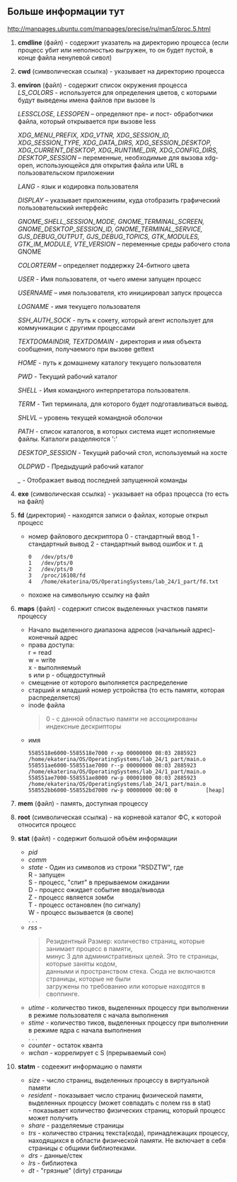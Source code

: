 ## Больше информации тут
http://manpages.ubuntu.com/manpages/precise/ru/man5/proc.5.html  

1. **cmdline** (файл) - содержит указатель на директорию процесса (если процесс убит или неполностью выгружен, то он будет пустой, в конце файла ненулевой сивол)
2. **cwd** (символическая ссылка) - указывает на директорию процесса
3. **environ** (файл) - содержит список окружения процесса  
    *LS_COLORS* - используется для определения цветов, с которыми будут выведены имена файлов при вызове ls  
    
    *LESSCLOSE, LESSOPEN* – определяют пре- и пост- обработчики файла, который открывается при вызове less  
    
    *XDG_MENU_PREFIX, XDG_VTNR, XDG_SESSION_ID, XDG_SESSION_TYPE, XDG_DATA_DIRS, XDG_SESSION_DESKTOP, XDG_CURRENT_DESKTOP, XDG_RUNTIME_DIR, XDG_CONFIG_DIRS, DESKTOP_SESSION* – переменные, необходимые для вызова xdg-open, использующейся для открытия файла или URL в пользовательском приложении  
    
    *LANG* - язык и кодировка пользователя  
    
    *DISPLAY* – указывает приложениям, куда отобразить графический пользовательский интерфейс  
    
    *GNOME_SHELL_SESSION_MODE, GNOME_TERMINAL_SCREEN, GNOME_DESKTOP_SESSION_ID, GNOME_TERMINAL_SERVICE, GJS_DEBUG_OUTPUT, GJS_DEBUG_TOPICS, GTK_MODULES, GTK_IM_MODULE, VTE_VERSION* – переменные среды рабочего стола GNOME  
    
    *COLORTERM* – определяет поддержку 24-битного цвета  
    
    *USER* - Имя пользователя, от чьего имени запущен процесс  
    
    *USERNAME* – имя пользователя, кто инициировал запуск процесса
    
    *LOGNAME* - имя текущего пользователя  
    
    *SSH_AUTH_SOCK* - путь к сокету, который агент использует для коммуникации с другими процессами  

    *TEXTDOMAINDIR, TEXTDOMAIN* - директория и имя объекта сообщения, получаемого при вызове gettext  
    
    *HOME* - путь к домашнему каталогу текущего пользователя  

    *PWD* - Текущий рабочий каталог  
    
    *SHELL* - Имя командного интерпретатора пользователя.  

    *TERM* - Тип терминала, для которого будет подготавливаться вывод. 
    
    *SHLVL* – уровень текущей командной оболочки  

    *PATH* - список каталогов, в которых система ищет исполняемые файлы. Каталоги разделяются ':'       

    *DESKTOP_SESSION* - Текущий рабочий стол, используемый на хосте  

    *OLDPWD* - Предыдущий рабочий каталог  

    *_* - Отображает вывод последней запущенной команды  
    
4. **exe** (символическая ссылка) - указывает на образ процесса (то есть на файл)  
5. **fd** (директория) - находятся записи о файлах, которые открыл процесс  
    * номер файлового дескриптора
        0 - стандартный ввод
        1 - стандартный вывод
        2 - стандартный вывод ошибок и т. д
        ```
        0	/dev/pts/0
        1	/dev/pts/0
        2	/dev/pts/0
        3	/proc/16108/fd
        4	/home/ekaterina/OS/OperatingSystems/lab_24/1_part/fd.txt
        ```

    * похоже на символьную ссылку на файл
7. **maps** (файл) - содержит список выделенных участков памяти процессу  
    * Начало выделенного диапазона адресов (начальный адрес)-конечный адрес  
    * права доступа:  
         r = read  
         w = write  
         x - выполняемый  
         s или p - общедоступный
    * смещение от которого выполняется распределение
    * старший и младший номер устройства (то есть памяти, которая распределяется)
    * inode файла 
        > 0 - с данной областью памяти не ассоциированы индексные дескрипторы
    * имя
      ```
      5585518e6000-5585518e7000 r-xp 00000000 08:03 2885923   /home/ekaterina/OS/OperatingSystems/lab_24/1_part/main.o
      558551ae6000-558551ae7000 r--p 00000000 08:03 2885923   /home/ekaterina/OS/OperatingSystems/lab_24/1_part/main.o
      558551ae7000-558551ae8000 rw-p 00001000 08:03 2885923   /home/ekaterina/OS/OperatingSystems/lab_24/1_part/main.o
      558552bb6000-558552bd7000 rw-p 00000000 00:00 0         [heap]
      ```
 7. **mem** (файл) - память, доступная процессу
 8. **root** (символическая ссылка) - на корневой каталог ФС, к которой относится процесс
 9. **stat** (файл) - содержит большой объём информации  
      * *pid*  
      * *comm*  
      * *state* - Один из символов из строки "RSDZTW", где  
            R - запущен  
            S - процесс, "спит"  в  прерываемом ожидании  
            D - процесс ожидает событие ввода/вывода  
            Z - процесс является зомби  
            T - процесс остановлен (по сигналу)  
            W - процесс вызывается  (в свопе)  
       . . .  
       * *rss* - 
           > Резидентный Размер: количество страниц, которые занимает процесс в памяти,  
           > минус 3 для административных целей. Это те страницы, которые заняты кодом,  
           > данными и пространством стека. Сюда не включаются страницы, которые не были  
           > загружены по требованию или которые находятся в своппинге.
       * *utime* - количество тиков, выделенных процессу при выполнении в режиме пользователя с начала выполнения  
       * *stime* - количество тиков, выделенных процессу при выполнении в режиме ядра с начала выполнения  
       . . .  
       * *counter* - остаток кванта  
       * *wchan* - коррелирует с S (прерываемый сон)

10. **statm** - содеежит информацию о памяти
    * *size* - число страниц, выделенных процессу в виртуальной памяти  
    * *resident* - показывает число страниц физической памяти, выделенных процессу (может совпадать с полем rss в stat)  
                  - показывает количество физических страниц, который процесс может получить  
    * *share* - разделяемые страницы  
    * *trs* - количество стpаниц текста(кода), пpинадлежащих пpоцессу, находящихся в области физической памяти. Hе включает в себя стpаницы с общими библиотеками.  
    * *drs* - данные/стек  
    * *lrs* - библиотека  
    * *dt* - "грязные" (dirty) страницы

